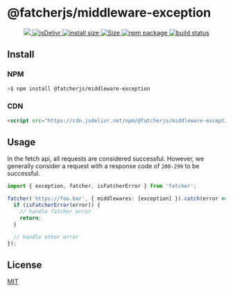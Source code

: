 # @fatcherjs/middleware-exception

<div align="center">
  <a href="https://codecov.io/github/fatcherjs/middleware-exception" > 
    <img src="https://codecov.io/github/fatcherjs/middleware-exception/graph/badge.svg?token=X6W3TO6BE1"/> 
 </a>
  <a href="https://www.jsdelivr.com/package/npm/@fatcherjs/middleware-exception">
    <img src="https://data.jsdelivr.com/v1/package/npm/@fatcherjs/middleware-exception/badge?style=rounded" alt="jsDelivr">
  </a>
  <a href="https://packagephobia.com/result?p=@fatcherjs/middleware-exception">
    <img src="https://packagephobia.com/badge?p=@fatcherjs/middleware-exception" alt="install size">
  </a>
  <a href="https://unpkg.com/@fatcherjs/middleware-exception">
    <img src="https://img.badgesize.io/https://unpkg.com/@fatcherjs/middleware-exception" alt="Size">
  </a>
  <a href="https://npmjs.com/package/@fatcherjs/middleware-exception">
    <img src="https://img.shields.io/npm/v/@fatcherjs/middleware-exception.svg" alt="npm package">
  </a>
  <a href="https://github.com/fatcherjs/middleware-exception/actions/workflows/ci.yml">
    <img src="https://github.com/fatcherjs/middleware-exception/actions/workflows/ci.yml/badge.svg?branch=master" alt="build status">
  </a>
</div>

## Install

### NPM

```bash
>$ npm install @fatcherjs/middleware-exception
```

### CDN

```html
<script src="https://cdn.jsdelivr.net/npm/@fatcherjs/middleware-exception/dist/index.min.js"></script>
```

## Usage

In the fetch api, all requests are considered successful. However, we generally consider a request with a response code of `200-299` to be successful.

```ts
import { exception, fatcher, isFatcherError } from 'fatcher';

fatcher('https://foo.bar', { middlewares: [exception] }).catch(error => {
  if (isFatcherError(error)) {
    // handle fatcher error
    return;
  }

  // handle other error
});
```

## License

[MIT](https://github.com/fatcherjs/middleware-exception/blob/master/LICENSE)
